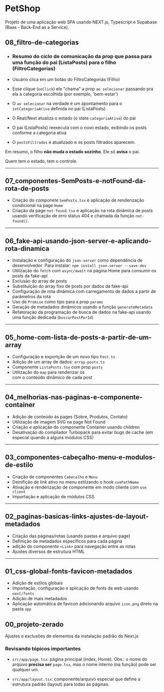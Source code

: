 # PetShop

Projeto de uma aplicação web SPA usando NEXT.js, Typescript e Supabase (Baas - Back-End as a Service).

## 08_filtro-de-categorias

- ### Resumo do ciclo de comunicação da prop que passa para uma função do pai (ListaPosts) para o filho (FiltroCategorias)

- Usuário clica em um botão do FiltroCategorias (Filho)
- Esse clique (`onClick`) ele "chama" a prop `ao selecionar` passando pra ela a categoria escolhida (por exemplo, 'bem-estar')
- O `ao selecionar` na verdade é um apontamento para o `setCategoriaAtiva` definida no pai (ListaPosts)
- O Reat/Next atualiza o estado (o state `categoriaAtiva`) do pai
- O pai (ListaPosts) reexecuta com o novo estado, exibindo os posts conforme a categoria ativa
- O `postsFiltrados` é atualizado e os posts filtrados aparecem.

Em resumo, o filho **não muda o estado sozinho**. Ele só **avisa** o pai.

Quem tem o estado, tem o controle.

---

## 07_componentes-SemPosts-e-notFound-da-rota-de-posts

- Criação do componete `SemPosts.tsx` e aplicação de renderização condicional na page `Home`
- Criação da page `not-found.tsx` e aplicação na rota dinâmica de posts usando verificação de erro status 404 e chamada da função `not-found()`. 

---

## 06_fake-api-usando-json-server-e-aplicando-rota-dinamica

- Instalação e configuração do `json-server` como dependência de desenvolvedor: Para instalar: `npm install json-server --save-dev`
- Utilização do `fetch` com `async/await` na página Home para consumir os posts da fake-api
- Exclusão do array de posts
- Substituição do array fixo de posts por dados da fake-api
- Configuração de rota dinâmica com carregamento de dados a partir de parâmetros da rota
- Uso de `Promise` como tipo para a prop `params`
- Geração de metadados dinâmicos usando a função `generateMetadata`
- Refatoração da programação de busca de dados na fake-api usando uma função dedicada (`buscarPostPorId`)

---

## 05_home-com-lista-de-posts-a-partir-de-um-array

- Configuração e exportção de um novo tipo `Post.ts`
- Adição de um array de dados: `array-posts.ts`
- Componente `ListaPosts.tsx` com prop `posts`
- Utilização do `map` para renderizar os <article> com o conteúdo dinâmico de cada post

---

## 04_melhorias-nas-paginas-e-componente-container

- Adição de conteúdo às pages (Sobre, Produtos, Contato)
- Utilização de imagem SVG na page Not Found
- Criação e aplicação do componente Container usando children
- Desativação do compilador Turbopack para evitar bugs de cache (em especial quando a alguns módulos CSS)

---

## 03_componentes-cabeçalho-menu-e-modulos-de-estilo

- Criação de componentes `Cabecalho` e `Menu`
- Deinifição de link ativo no menu estilzando o hook `usePathName`
- Ativação e renderização de componente em modo cliente com `use client`
- Importação e aplicação de módulos CSS

---

## 02_paginas-basicas-links-ajustes-de-layout-metadados

- Criação das páginas/rotas (usando pastas e arquivo page)
- Definição de metadados específicos para cada página
- adição do componente `<Link>` para navegação entre as rotas
- Ajustes diversos de estrutura HTML

---

## 01_css-global-fonts-favicon-metadados

- Adição de estilos globais
- Importação, configuração e aplicação de fonts da web usando `next/fonts`
- Adição de mais metadados
- Aplicação automática de favicon adicionando arquivo `icon.png` direto na pasta `app`

## 00_projeto-zerado

Ajustes e exclusões de elementos da instalação padrão do Next.js

### Revisando tópicos importantes

- `src/app/page.tsx`: página principal (index, Home). Obs.: o nome do arquivo **precisa ser** `page.tsx`, mas o nome interno (na função) pode ser qualquer um.

- `src/app/layout.tsx`: componente/arquivo especial que define a estrutura padrão (layout) para todas as páginas.
